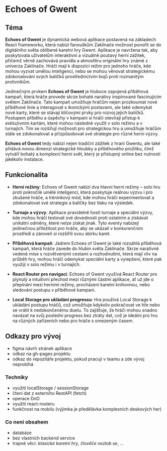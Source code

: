 # Echoes of Gwent

## Téma

**Echoes of Gwent** je dynamická webová aplikace postavená na základech React frameworku, která nabízí fanouškům Zaklínače možnost ponořit se do digitálního světa oblíbené karetní hry Gwent. Aplikace je navržena tak, aby poskytovala uživatelům interaktivní a vizuálně poutavý herní zážitek, přičemž věrně zachovává pravidla a atmosféru originální hry známé z univerza Zaklínače. Hráči mají k dispozici režim pro jednoho hráče, kde mohou vyzvat umělou inteligenci, nebo se mohou věnovat strategickému zdokonalování svých balíčků prostřednictvím bojů proti rozmanitým protivníkům.

Jedinečným prvkem **Echoes of Gwent** je hluboce zapojená příběhová kampaň, která hráče provede skrze bohaté narativy inspirované fascinujícím světem Zaklínače. Tato kampaň umožňuje hráčům nejen prozkoumat nové příběhové linie a interagovat s ikonickými postavami, ale také odemykat nové karty, které se stávají klíčovými prvky pro rozvoj jejich balíčků. Postupem příběhu a úspěchy v kampani si hráči otevírají přístup k exkluzivním kartám, které mohou následně využít v solo režimu a v turnajích. Tím se rozšiřují možnosti pro strategickou hru a umožňuje hráčům stále se zdokonalovat a přizpůsobovat své strategie pro různé herní výzvy.

**Echoes of Gwent** tedy nabízí nejen tradiční zážitek z hraní Gwentu, ale také přidává novou dimenzi strategické hloubky a příběhového prožitku, čímž vytváří bohatý a komplexní herní svět, který je přístupný online bez nutnosti jakékoliv instalace.

## Funkcionalita

- **Herní režimy**: Echoes of Gwent nabízí dva hlavní herní režimy – solo hru proti pokročilé umělé inteligenci, která poskytuje reálnou výzvu i pro zkušené hráče, a tréninkový mód, kde mohou hráči experimentovat a zdokonalovat své strategie a balíčky bez tlaku na výsledek.

- **Turnaje a výzvy**: Aplikace pravidelně hostí turnaje a speciální výzvy, kde mohou hráči testovat své dovednosti proti ostatním a získávat unikátní odměny, které nelze získat jinak. Tyto eventy nabízejí jedinečnou příležitost pro hráče, aby se ukázali v konkurenčním prostředí a zároveň si rozšířili svou sbírku karet.
  
- **Příběhová kampaň**: Jádrem Echoes of Gwent je také rozsáhlá příběhová kampaň, která hráče zavede do hlubin světa Zaklínače. Skrze narativně vedené mise s rozvětvenými cestami a rozhodnutími, která mají vliv na průběh hry, mohou hráči odemykat speciální karty a vylepšení, které pak využijí v solo režimu i v turnajích.
  
- **React Router pro navigaci**: Echoes of Gwent využívá React Router pro plynulý a intuitivní přechod mezi různými částmi aplikace, ať už jde o přepínání mezi herními režimy, procházení karetní knihovnou, nebo sledování postupu v příběhové kampani.
  
- **Local Storage pro ukládání progressu**: Hra používá Local Storage k ukládání postupu hráčů, což umožňuje kdykoliv pokračovat ve hře nebo se vrátit k nedokončenému duelu. To zajišťuje, že hráči mohou snadno navázat na svůj poslední progress bez ztráty dat, což je ideální pro hru na různých zařízeních nebo pro hráče s omezeným časem.

## Odkazy pro vývoj

- figma návrh stránek aplikace
- odkaz na gh-pages projektu
- odkaz do repozitáře projektu, pokud pracuji v teamu a zde vývoj neprobíhá

### Techniky

- využití localStorage / sessionStorage
- čtení dat z externího RestAPI (fetch)
- operace DnD
- využití react-routeru
- funkčnost na mobilu (výjimka je předělávka komplexních deskových her)

### Co není obsahem 

- databáze
- bez vlastních backend service
- trapné věci: *klasické karetní hry*, *člověče nezlob se*, ...
